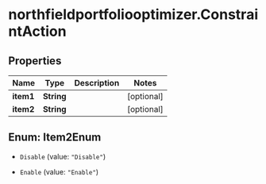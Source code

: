 # northfieldportfoliooptimizer.ConstraintAction

## Properties

Name | Type | Description | Notes
------------ | ------------- | ------------- | -------------
**item1** | **String** |  | [optional] 
**item2** | **String** |  | [optional] 



## Enum: Item2Enum


* `Disable` (value: `"Disable"`)

* `Enable` (value: `"Enable"`)




